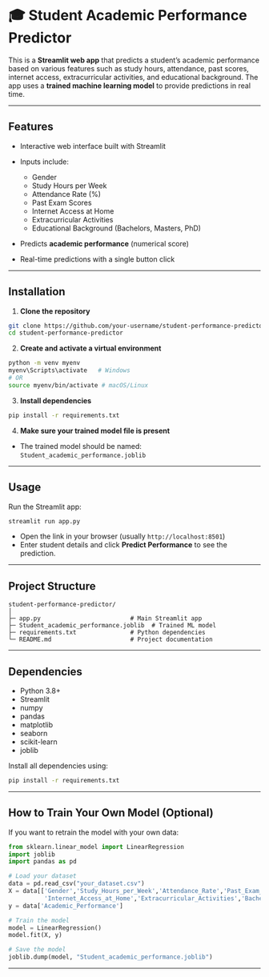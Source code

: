# 🎓 Student Academic Performance Predictor

This is a **Streamlit web app** that predicts a student’s academic performance based on various features such as study hours, attendance, past scores, internet access, extracurricular activities, and educational background. The app uses a **trained machine learning model** to provide predictions in real time.

---

## **Features**

* Interactive web interface built with Streamlit
* Inputs include:

  * Gender
  * Study Hours per Week
  * Attendance Rate (%)
  * Past Exam Scores
  * Internet Access at Home
  * Extracurricular Activities
  * Educational Background (Bachelors, Masters, PhD)
* Predicts **academic performance** (numerical score)
* Real-time predictions with a single button click

---

## **Installation**

1. **Clone the repository**

```bash
git clone https://github.com/your-username/student-performance-predictor.git
cd student-performance-predictor
```

2. **Create and activate a virtual environment**

```bash
python -m venv myenv
myenv\Scripts\activate   # Windows
# OR
source myenv/bin/activate # macOS/Linux
```

3. **Install dependencies**

```bash
pip install -r requirements.txt
```

4. **Make sure your trained model file is present**

* The trained model should be named: `Student_academic_performance.joblib`

---

## **Usage**

Run the Streamlit app:

```bash
streamlit run app.py
```

* Open the link in your browser (usually `http://localhost:8501`)
* Enter student details and click **Predict Performance** to see the prediction.

---

## **Project Structure**

```
student-performance-predictor/
│
├─ app.py                         # Main Streamlit app
├─ Student_academic_performance.joblib  # Trained ML model
├─ requirements.txt               # Python dependencies
└─ README.md                      # Project documentation
```

---

## **Dependencies**

* Python 3.8+
* Streamlit
* numpy
* pandas
* matplotlib
* seaborn
* scikit-learn
* joblib

Install all dependencies using:

```bash
pip install -r requirements.txt
```

---

## **How to Train Your Own Model (Optional)**

If you want to retrain the model with your own data:

```python
from sklearn.linear_model import LinearRegression
import joblib
import pandas as pd

# Load your dataset
data = pd.read_csv("your_dataset.csv")
X = data[['Gender','Study_Hours_per_Week','Attendance_Rate','Past_Exam_Scores',
          'Internet_Access_at_Home','Extracurricular_Activities','Bachelors','Masters','PhD']]
y = data['Academic_Performance']

# Train the model
model = LinearRegression()
model.fit(X, y)

# Save the model
joblib.dump(model, "Student_academic_performance.joblib")
```

---



